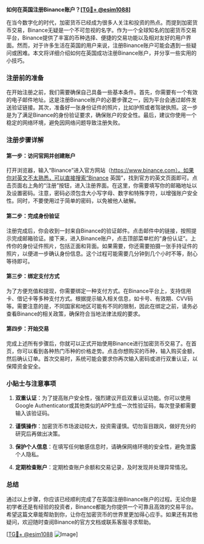 **如何在英国注册Binance账户？[[TG💪+ @esim1088](https://t.me/s/esim1088)]**

在当今数字化的时代，加密货币已经成为很多人关注和投资的热点。而提到加密货币交易，Binance无疑是一个不可忽视的名字。作为一个全球知名的加密货币交易平台，Binance提供了丰富的币种选择、便捷的交易功能以及相对友好的用户界面。然而，对于许多生活在英国的用户来说，注册Binance账户可能会遇到一些疑问或困难。本文将详细介绍如何在英国成功注册Binance账户，并分享一些实用的小技巧。

### 注册前的准备

在开始注册之前，我们需要确保自己具备一些基本条件。首先，你需要有一个有效的电子邮件地址。这是注册Binance账户的必要步骤之一，因为平台会通过邮件发送验证链接。其次，准备好一张身份证件的照片，比如护照或者驾驶执照。这一步是为了满足Binance的身份验证要求，确保账户的安全性。最后，建议你使用一个稳定的网络环境，避免因网络问题导致注册失败。

### 注册步骤详解

#### 第一步：访问官网并创建账户

打开浏览器，输入“Binance”进入官方网站（https://www.binance.com）。如果你对英文不太熟悉，可以直接搜索“Binance 英国”，找到官方的英文页面即可。点击页面右上角的“注册”按钮，进入注册界面。在这里，你需要填写你的邮箱地址以及设置密码。注意，密码必须包含大小写字母、数字和特殊字符，以增强账户安全性。同时，不要使用过于简单的密码，以免被他人破解。

#### 第二步：完成身份验证

注册完成后，你会收到一封来自Binance的验证邮件。点击邮件中的链接，按照提示完成邮箱验证。接下来，进入Binance账户，点击顶部菜单栏的“身份认证”。上传你的身份证件照片，包括正面和背面。如果需要，你还需要拍摄一张手持证件的照片，以便进一步确认身份信息。这个过程可能需要几分钟到几个小时不等，耐心等待即可。

#### 第三步：绑定支付方式

为了方便充值和提现，你需要绑定一种支付方式。在Binance平台上，支持信用卡、借记卡等多种支付方式。根据提示输入相关信息，如卡号、有效期、CVV码等。需要注意的是，不同国家和地区可能有不同的限制，因此在绑定之前，请务必查看Binance的相关政策，确保符合当地法律法规的要求。

#### 第四步：开始交易

完成上述所有步骤后，你就可以正式开始使用Binance进行加密货币交易了。在首页，你可以看到各种热门币种的价格走势。点击你想购买的币种，输入购买金额，然后确认订单。首次交易时，系统可能会要求你再次输入密码或进行双重认证，以保障资金安全。

### 小贴士与注意事项

1. **双重认证**：为了提高账户安全性，强烈建议开启双重认证功能。你可以使用Google Authenticator或其他类似的APP生成一次性验证码，每次登录都需要输入该验证码。
   
2. **谨慎操作**：加密货币市场波动较大，投资需谨慎。切勿盲目跟风，做好充分的研究后再做出决策。

3. **保护个人信息**：在填写任何敏感信息时，请确保网络环境的安全性，避免泄露个人隐私。

4. **定期检查账户**：定期检查账户余额和交易记录，及时发现并处理异常情况。

### 总结

通过以上步骤，你应该已经顺利完成了在英国注册Binance账户的过程。无论你是初学者还是有经验的投资者，Binance都能为你提供一个可靠且高效的交易平台。希望这篇文章能帮助到你，让你在加密货币的世界里更加得心应手。如果还有其他疑问，欢迎随时查阅Binance的官方文档或联系客服寻求帮助。

[[TG💪+ @esim1088](https://t.me/s/esim1088) ![Image](https://i.postimg.cc/4NQfJmqS/Snipaste-2025-05-13-00-14-12.png)]